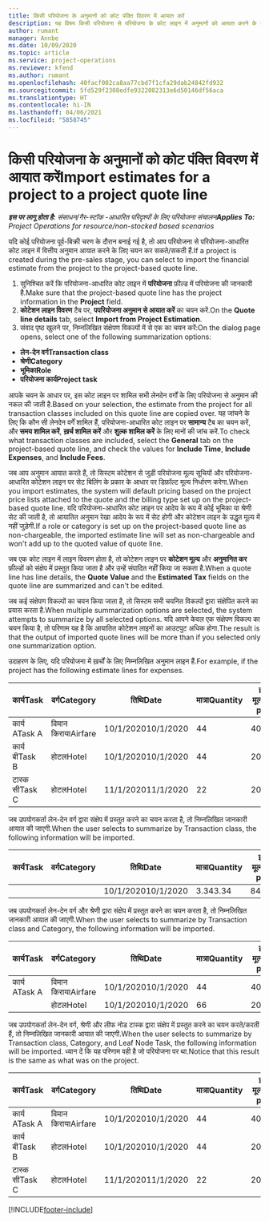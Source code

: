 ```yaml
---
title: किसी परियोजना के अनुमानों को कोट पंक्ति विवरण में आयात करें
description: यह विषय किसी परियोजना से परियोजना के कोट लाइन में अनुमानों को आयात करने के बारे में जानकारी प्रदान करता है.
author: rumant
manager: Annbe
ms.date: 10/09/2020
ms.topic: article
ms.service: project-operations
ms.reviewer: kfend
ms.author: rumant
ms.openlocfilehash: 40facf002ca8aa77cbd7f1cfa29dab24842fd932
ms.sourcegitcommit: 5fd529f2308edfe9322082313e6d50146df56aca
ms.translationtype: HT
ms.contentlocale: hi-IN
ms.lasthandoff: 04/06/2021
ms.locfileid: "5858745"
---
```

# <a name="import-estimates-for-a-project-to-a-project-quote-line"></a><span data-ttu-id="55451-103">किसी परियोजना के अनुमानों को कोट पंक्ति विवरण में आयात करें</span><span class="sxs-lookup"><span data-stu-id="55451-103">Import estimates for a project to a project quote line</span></span>

<span data-ttu-id="55451-104">_**इस पर लागू होता है:** संसाधन/गैर-स्टॉक -आधारित परिदृश्यों के लिए परियोजना संचालन_</span><span class="sxs-lookup"><span data-stu-id="55451-104">_**Applies To:** Project Operations for resource/non-stocked based scenarios_</span></span>


<span data-ttu-id="55451-105">यदि कोई परियोजना पूर्व-बिक्री चरण के दौरान बनाई गई है, तो आप परियोजना से परियोजना-आधारित कोट लाइन में वित्तीय अनुमान आयात करने के लिए चयन कर सकते/सकती हैं.</span><span class="sxs-lookup"><span data-stu-id="55451-105">If a project is created during the pre-sales stage, you can select to import the financial estimate from the project to the project-based quote line.</span></span>

1. <span data-ttu-id="55451-106">सुनिश्चित करें कि परियोजना-आधारित कोट लाइन में **परियोजना** फ़ील्ड में परियोजना की जानकारी है.</span><span class="sxs-lookup"><span data-stu-id="55451-106">Make sure that the project-based quote line has the project information in the **Project** field.</span></span>
2. <span data-ttu-id="55451-107">**कोटेशन लाइन विवरण** टैब पर, **पपरियोजना अनुमान से आयात करें** का चयन करें.</span><span class="sxs-lookup"><span data-stu-id="55451-107">On the **Quote line details** tab, select **Import from Project Estimation**.</span></span>
3. <span data-ttu-id="55451-108">संवाद पृष्ठ खुलने पर, निम्नलिखित संक्षेपण विकल्पों में से एक का चयन करें:</span><span class="sxs-lookup"><span data-stu-id="55451-108">On the dialog page opens, select one of the following summarization options:</span></span>

  - <span data-ttu-id="55451-109">**लेन-देन वर्ग**</span><span class="sxs-lookup"><span data-stu-id="55451-109">**Transaction class**</span></span>
  - <span data-ttu-id="55451-110">**श्रेणी**</span><span class="sxs-lookup"><span data-stu-id="55451-110">**Category**</span></span>
  - <span data-ttu-id="55451-111">**भूमिका**</span><span class="sxs-lookup"><span data-stu-id="55451-111">**Role**</span></span> 
  - <span data-ttu-id="55451-112">**परियोजना कार्य**</span><span class="sxs-lookup"><span data-stu-id="55451-112">**Project task**</span></span>

<span data-ttu-id="55451-113">आपके चयन के आधार पर, इस कोट लाइन पर शामिल सभी लेनदेन वर्गों के लिए परियोजना से अनुमान की नकल की जाती है.</span><span class="sxs-lookup"><span data-stu-id="55451-113">Based on your selection, the estimate from the project for all transaction classes included on this quote line are copied over.</span></span> <span data-ttu-id="55451-114">यह जांचने के लिए कि कौन सी लेनदेन वर्गें शामिल हैं, परियोजना-आधारित कोट लाइन पर **सामान्य** टैब का चयन करें, और **समय शामिल करें**, **ख़र्च शामिल करें** और **शुल्क शामिल करें** के लिए मानों की जांच करें.</span><span class="sxs-lookup"><span data-stu-id="55451-114">To check what transaction classes are included, select the **General** tab on the project-based quote line, and check the values for **Include Time**, **Include Expenses**, and **Include Fees**.</span></span>

<span data-ttu-id="55451-115">जब आप अनुमान आयात करते हैं, तो सिस्टम कोटेशन से जुड़ी परियोजना मूल्य सूचियों और परियोजना-आधारित कोटेशन लाइन पर सेट बिलिंग के प्रकार के आधार पर डिफ़ॉल्ट मूल्य निर्धारण करेगा.</span><span class="sxs-lookup"><span data-stu-id="55451-115">When you import estimates, the system will default pricing based on the project price lists attached to the quote and the billing type set up on the project-based quote line.</span></span> <span data-ttu-id="55451-116">यदि परियोजना-आधारित कोट लाइन पर आदेय के रूप में कोई भूमिका या श्रेणी सेट की जाती है, तो आयातित अनुमान रेखा आदेय के रूप में सेट होगी और कोटेशन लाइन के उद्धृत मूल्य में नहीं जुड़ेगी.</span><span class="sxs-lookup"><span data-stu-id="55451-116">If a role or category is set up on the project-based quote line as non-chargeable, the imported estimate line will set as non-chargeable and won't add up to the quoted value of quote line.</span></span>

<span data-ttu-id="55451-117">जब एक कोट लाइन में लाइन विवरण होता है, तो कोटेशन लाइन पर **कोटेशन मूल्य** और **अनुमानित कर** फ़ील्डों को संक्षेप में प्रस्तुत किया जाता है और उन्हें संपादित नहीं किया जा सकता है.</span><span class="sxs-lookup"><span data-stu-id="55451-117">When a quote line has line details, the **Quote Value** and the **Estimated Tax** fields on the quote line are summarized and can't be edited.</span></span>

<span data-ttu-id="55451-118">जब कई संक्षेपण विकल्पों का चयन किया जाता है, तो सिस्टम सभी चयनित विकल्पों द्वारा संक्षेपित करने का प्रयास करता है.</span><span class="sxs-lookup"><span data-stu-id="55451-118">When multiple summarization options are selected, the system attempts to summarize by all selected options.</span></span> <span data-ttu-id="55451-119">यदि आपने केवल एक संक्षेपण विकल्प का चयन किया है, तो परिणाम यह है कि आयातित कोटेशन लाइनों का आउटपुट अधिक होगा.</span><span class="sxs-lookup"><span data-stu-id="55451-119">The result is that the output of imported quote lines will be more than if you selected only one summarization option.</span></span>

<span data-ttu-id="55451-120">उदाहरण के लिए, यदि परियोजना में ख़र्चों के लिए निम्नलिखित अनुमान लाइन हैं.</span><span class="sxs-lookup"><span data-stu-id="55451-120">For example, if the project has the following estimate lines for expenses.</span></span>

| <span data-ttu-id="55451-121">कार्य</span><span class="sxs-lookup"><span data-stu-id="55451-121">Task</span></span> | <span data-ttu-id="55451-122">वर्ग</span><span class="sxs-lookup"><span data-stu-id="55451-122">Category</span></span> | <span data-ttu-id="55451-123">तिथि</span><span class="sxs-lookup"><span data-stu-id="55451-123">Date</span></span> | <span data-ttu-id="55451-124">मात्रा</span><span class="sxs-lookup"><span data-stu-id="55451-124">Quantity</span></span> | <span data-ttu-id="55451-125">इकाई मूल्य</span><span class="sxs-lookup"><span data-stu-id="55451-125">Unit price</span></span> | <span data-ttu-id="55451-126">राशि</span><span class="sxs-lookup"><span data-stu-id="55451-126">Amount</span></span> |
| --- | --- | --- | --- | --- | --- |
| <span data-ttu-id="55451-127">कार्य A</span><span class="sxs-lookup"><span data-stu-id="55451-127">Task A</span></span> | <span data-ttu-id="55451-128">विमान किराया</span><span class="sxs-lookup"><span data-stu-id="55451-128">Airfare</span></span> | <span data-ttu-id="55451-129">10/1/2020</span><span class="sxs-lookup"><span data-stu-id="55451-129">10/1/2020</span></span> | <span data-ttu-id="55451-130">4</span><span class="sxs-lookup"><span data-stu-id="55451-130">4</span></span> | <span data-ttu-id="55451-131">400</span><span class="sxs-lookup"><span data-stu-id="55451-131">400</span></span> | <span data-ttu-id="55451-132">1600</span><span class="sxs-lookup"><span data-stu-id="55451-132">1600</span></span> |
| <span data-ttu-id="55451-133">कार्य बी</span><span class="sxs-lookup"><span data-stu-id="55451-133">Task B</span></span> | <span data-ttu-id="55451-134">होटल</span><span class="sxs-lookup"><span data-stu-id="55451-134">Hotel</span></span> | <span data-ttu-id="55451-135">10/1/2020</span><span class="sxs-lookup"><span data-stu-id="55451-135">10/1/2020</span></span> | <span data-ttu-id="55451-136">4</span><span class="sxs-lookup"><span data-stu-id="55451-136">4</span></span> | <span data-ttu-id="55451-137">200</span><span class="sxs-lookup"><span data-stu-id="55451-137">200</span></span> | <span data-ttu-id="55451-138">800</span><span class="sxs-lookup"><span data-stu-id="55451-138">800</span></span> |
| <span data-ttu-id="55451-139">टास्क सी</span><span class="sxs-lookup"><span data-stu-id="55451-139">Task C</span></span> | <span data-ttu-id="55451-140">होटल</span><span class="sxs-lookup"><span data-stu-id="55451-140">Hotel</span></span> | <span data-ttu-id="55451-141">11/1/2020</span><span class="sxs-lookup"><span data-stu-id="55451-141">11/1/2020</span></span> | <span data-ttu-id="55451-142">2</span><span class="sxs-lookup"><span data-stu-id="55451-142">2</span></span> | <span data-ttu-id="55451-143">200</span><span class="sxs-lookup"><span data-stu-id="55451-143">200</span></span> | <span data-ttu-id="55451-144">400</span><span class="sxs-lookup"><span data-stu-id="55451-144">400</span></span> |

<span data-ttu-id="55451-145">जब उपयोगकर्ता लेन-देन वर्ग द्वारा संक्षेप में प्रस्तुत करने का चयन करता है, तो निम्नलिखित जानकारी आयात की जाएगी.</span><span class="sxs-lookup"><span data-stu-id="55451-145">When the user selects to summarize by Transaction class, the following information will be imported.</span></span>

| <span data-ttu-id="55451-146">कार्य</span><span class="sxs-lookup"><span data-stu-id="55451-146">Task</span></span> | <span data-ttu-id="55451-147">वर्ग</span><span class="sxs-lookup"><span data-stu-id="55451-147">Category</span></span> | <span data-ttu-id="55451-148">तिथि</span><span class="sxs-lookup"><span data-stu-id="55451-148">Date</span></span> | <span data-ttu-id="55451-149">मात्रा</span><span class="sxs-lookup"><span data-stu-id="55451-149">Quantity</span></span> | <span data-ttu-id="55451-150">इकाई मूल्य</span><span class="sxs-lookup"><span data-stu-id="55451-150">Unit price</span></span> | <span data-ttu-id="55451-151">राशि</span><span class="sxs-lookup"><span data-stu-id="55451-151">Amount</span></span> |
| --- | --- | --- | --- | --- | --- |
| | | <span data-ttu-id="55451-152">10/1/2020</span><span class="sxs-lookup"><span data-stu-id="55451-152">10/1/2020</span></span> | <span data-ttu-id="55451-153">3.34</span><span class="sxs-lookup"><span data-stu-id="55451-153">3.34</span></span> | <span data-ttu-id="55451-154">840</span><span class="sxs-lookup"><span data-stu-id="55451-154">840</span></span> | <span data-ttu-id="55451-155">2800</span><span class="sxs-lookup"><span data-stu-id="55451-155">2800</span></span> |

<span data-ttu-id="55451-156">जब उपयोगकर्ता लेन-देन वर्ग और श्रेणी द्वारा संक्षेप में प्रस्तुत करने का चयन करता है, तो निम्नलिखित जानकारी आयात की जाएगी.</span><span class="sxs-lookup"><span data-stu-id="55451-156">When the user selects to summarize by Transaction class and Category, the following information will be imported.</span></span>

| <span data-ttu-id="55451-157">कार्य</span><span class="sxs-lookup"><span data-stu-id="55451-157">Task</span></span> | <span data-ttu-id="55451-158">वर्ग</span><span class="sxs-lookup"><span data-stu-id="55451-158">Category</span></span> | <span data-ttu-id="55451-159">तिथि</span><span class="sxs-lookup"><span data-stu-id="55451-159">Date</span></span> | <span data-ttu-id="55451-160">मात्रा</span><span class="sxs-lookup"><span data-stu-id="55451-160">Quantity</span></span> | <span data-ttu-id="55451-161">इकाई मूल्य</span><span class="sxs-lookup"><span data-stu-id="55451-161">Unit price</span></span> | <span data-ttu-id="55451-162">राशि</span><span class="sxs-lookup"><span data-stu-id="55451-162">Amount</span></span> |
| --- | --- | --- | --- | --- | --- |
| <span data-ttu-id="55451-163">कार्य A</span><span class="sxs-lookup"><span data-stu-id="55451-163">Task A</span></span> | <span data-ttu-id="55451-164">विमान किराया</span><span class="sxs-lookup"><span data-stu-id="55451-164">Airfare</span></span> | <span data-ttu-id="55451-165">10/1/2020</span><span class="sxs-lookup"><span data-stu-id="55451-165">10/1/2020</span></span> | <span data-ttu-id="55451-166">4</span><span class="sxs-lookup"><span data-stu-id="55451-166">4</span></span> | <span data-ttu-id="55451-167">400</span><span class="sxs-lookup"><span data-stu-id="55451-167">400</span></span> | <span data-ttu-id="55451-168">1600</span><span class="sxs-lookup"><span data-stu-id="55451-168">1600</span></span> |
| | <span data-ttu-id="55451-169">होटल</span><span class="sxs-lookup"><span data-stu-id="55451-169">Hotel</span></span> | <span data-ttu-id="55451-170">10/1/2020</span><span class="sxs-lookup"><span data-stu-id="55451-170">10/1/2020</span></span> | <span data-ttu-id="55451-171">6</span><span class="sxs-lookup"><span data-stu-id="55451-171">6</span></span> | <span data-ttu-id="55451-172">200</span><span class="sxs-lookup"><span data-stu-id="55451-172">200</span></span> | <span data-ttu-id="55451-173">1200</span><span class="sxs-lookup"><span data-stu-id="55451-173">1200</span></span> |

<span data-ttu-id="55451-174">जब उपयोगकर्ता लेन-देन वर्ग, श्रेणी और लीफ नोड टास्क द्वारा संक्षेप में प्रस्तुत करने का चयन करते/करती हैं, तो निम्नलिखित जानकारी आयात की जाएगी.</span><span class="sxs-lookup"><span data-stu-id="55451-174">When the user selects to summarize by Transaction class, Category, and Leaf Node Task, the following information will be imported.</span></span> <span data-ttu-id="55451-175">ध्यान दें कि यह परिणाम वही है जो परियोजना पर था.</span><span class="sxs-lookup"><span data-stu-id="55451-175">Notice that this result is the same as what was on the project.</span></span>

| <span data-ttu-id="55451-176">कार्य</span><span class="sxs-lookup"><span data-stu-id="55451-176">Task</span></span> | <span data-ttu-id="55451-177">वर्ग</span><span class="sxs-lookup"><span data-stu-id="55451-177">Category</span></span> | <span data-ttu-id="55451-178">तिथि</span><span class="sxs-lookup"><span data-stu-id="55451-178">Date</span></span> | <span data-ttu-id="55451-179">मात्रा</span><span class="sxs-lookup"><span data-stu-id="55451-179">Quantity</span></span> | <span data-ttu-id="55451-180">इकाई मूल्य</span><span class="sxs-lookup"><span data-stu-id="55451-180">Unit price</span></span> | <span data-ttu-id="55451-181">राशि</span><span class="sxs-lookup"><span data-stu-id="55451-181">Amount</span></span> |
| --- | --- | --- | --- | --- | --- |
| <span data-ttu-id="55451-182">कार्य A</span><span class="sxs-lookup"><span data-stu-id="55451-182">Task A</span></span> | <span data-ttu-id="55451-183">विमान किराया</span><span class="sxs-lookup"><span data-stu-id="55451-183">Airfare</span></span> | <span data-ttu-id="55451-184">10/1/2020</span><span class="sxs-lookup"><span data-stu-id="55451-184">10/1/2020</span></span> | <span data-ttu-id="55451-185">4</span><span class="sxs-lookup"><span data-stu-id="55451-185">4</span></span> | <span data-ttu-id="55451-186">400</span><span class="sxs-lookup"><span data-stu-id="55451-186">400</span></span> | <span data-ttu-id="55451-187">1600</span><span class="sxs-lookup"><span data-stu-id="55451-187">1600</span></span> |
| <span data-ttu-id="55451-188">कार्य बी</span><span class="sxs-lookup"><span data-stu-id="55451-188">Task B</span></span> | <span data-ttu-id="55451-189">होटल</span><span class="sxs-lookup"><span data-stu-id="55451-189">Hotel</span></span> | <span data-ttu-id="55451-190">10/1/2020</span><span class="sxs-lookup"><span data-stu-id="55451-190">10/1/2020</span></span> | <span data-ttu-id="55451-191">4</span><span class="sxs-lookup"><span data-stu-id="55451-191">4</span></span> | <span data-ttu-id="55451-192">200</span><span class="sxs-lookup"><span data-stu-id="55451-192">200</span></span> | <span data-ttu-id="55451-193">800</span><span class="sxs-lookup"><span data-stu-id="55451-193">800</span></span> |
| <span data-ttu-id="55451-194">टास्क सी</span><span class="sxs-lookup"><span data-stu-id="55451-194">Task C</span></span> | <span data-ttu-id="55451-195">होटल</span><span class="sxs-lookup"><span data-stu-id="55451-195">Hotel</span></span> | <span data-ttu-id="55451-196">11/1/2020</span><span class="sxs-lookup"><span data-stu-id="55451-196">11/1/2020</span></span> | <span data-ttu-id="55451-197">2</span><span class="sxs-lookup"><span data-stu-id="55451-197">2</span></span> | <span data-ttu-id="55451-198">200</span><span class="sxs-lookup"><span data-stu-id="55451-198">200</span></span> | <span data-ttu-id="55451-199">400</span><span class="sxs-lookup"><span data-stu-id="55451-199">400</span></span> |


[!INCLUDE[footer-include](../includes/footer-banner.md)]
